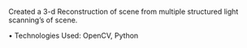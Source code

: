  Created a 3-d Reconstruction of scene from multiple structured light scanning’s of scene.
 
• Technologies Used: OpenCV, Python
